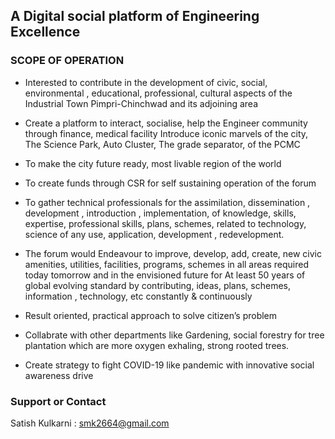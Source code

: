 ## A Digital social platform of Engineering Excellence




### SCOPE OF OPERATION 

- Interested to contribute in the development of civic, social, environmental , educational, professional, cultural aspects of the Industrial Town Pimpri-Chinchwad and its adjoining area

- Create a platform to interact, socialise, help the Engineer community  through finance, medical facility
Introduce iconic marvels of the city, The Science Park, Auto Cluster, The grade separator, of the PCMC

- To make the city future ready, most livable region of the world

- To create funds through CSR for self sustaining operation of the forum

- To gather technical professionals for the assimilation, dissemination , development , introduction , implementation, of knowledge, skills, expertise, professional skills, plans, schemes, related to technology, science of any use, application, development , redevelopment.  

- The forum would Endeavour to improve, develop, add, create, new civic amenities, utilities, facilities, programs, schemes in all areas required today tomorrow and in the envisioned future for At least 50 years of global evolving standard by contributing, ideas, plans, schemes, information , technology, etc constantly & continuously 

- Result oriented, practical approach to solve citizen’s problem 

- Collabrate with other departments like Gardening, social forestry for tree plantation which are more oxygen exhaling,  strong rooted trees.

- Create strategy to fight COVID-19 like pandemic with innovative social awareness drive 

### Support or Contact
Satish Kulkarni : smk2664@gmail.com 

